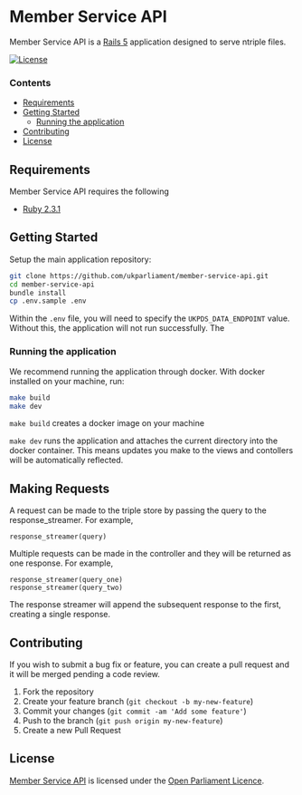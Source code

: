 # Member Service API
Member Service API is a [Rails 5][rails] application designed to serve ntriple files.

[![License][shield-license]][info-license]


### Contents
<!-- START doctoc generated TOC please keep comment here to allow auto update -->
<!-- DON'T EDIT THIS SECTION, INSTEAD RE-RUN doctoc TO UPDATE -->


- [Requirements](#requirements)
- [Getting Started](#getting-started)
  - [Running the application](#running-the-application)
- [Contributing](#contributing)
- [License](#license)

<!-- END doctoc generated TOC please keep comment here to allow auto update -->


## Requirements
Member Service API requires the following
* [Ruby 2.3.1][ruby]


## Getting Started
Setup the main application repository:
```bash
git clone https://github.com/ukparliament/member-service-api.git
cd member-service-api
bundle install
cp .env.sample .env
```

Within the `.env` file, you will need to specify the `UKPDS_DATA_ENDPOINT` value. Without this, the application will not run successfully. The

### Running the application
We recommend running the application through docker. With docker installed on your machine, run:
```bash
make build
make dev
```

`make build` creates a docker image on your machine

`make dev` runs the application and attaches the current directory into the docker container. This means updates you make to the views and contollers will be automatically reflected.

## Making Requests
A request can be made to the triple store by passing the query to the response_streamer.  For example,
```
response_streamer(query)
```

Multiple requests can be made in the controller and they will be returned as one response.    For example,
```
response_streamer(query_one)
response_streamer(query_two)
```

The response streamer will append the subsequent response to the first, creating a single response.

## Contributing
If you wish to submit a bug fix or feature, you can create a pull request and it will be merged pending a code review.

1. Fork the repository
2. Create your feature branch (`git checkout -b my-new-feature`)
3. Commit your changes (`git commit -am 'Add some feature'`)
4. Push to the branch (`git push origin my-new-feature`)
5. Create a new Pull Request


## License
[Member Service API][member-service-api] is licensed under the [Open Parliament Licence][info-license].

[rails]:              http://rubyonrails.org
[parliament]:         http://www.parliament.uk
[ruby]:               https://www.ruby-lang.org/en/
[member-service-api]: https://github.com/ukparliament/member-service-api

[info-license]:   http://www.parliament.uk/site-information/copyright/open-parliament-licence/
[shield-license]: https://img.shields.io/badge/license-Open%20Parliament%20Licence-blue.svg
